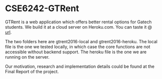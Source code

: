 # CSE6242-GTRent
GTRent is a web application which offers better rental options for Gatech students.
We build it at a cloud server on Heroku.com. You can taste it  @ [url](http://gtrent2016.herokuapp.com/gtrent/).

The two folders here are gtrent2016-local and gtrent2016-heroku.
The local file is the one we tested locally, in which case the core functions are not accessible without backend support.
The heroku file is the one we are running on the server.

Our motivation, research and implementation details could be found at the Final Report of the project.
